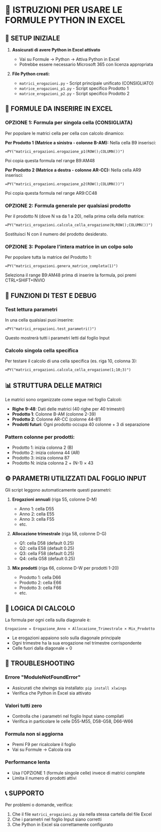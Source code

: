 # 📘 ISTRUZIONI PER USARE LE FORMULE PYTHON IN EXCEL

## 🚀 SETUP INIZIALE

1. **Assicurati di avere Python in Excel attivato**
   - Vai su Formule → Python → Attiva Python in Excel
   - Potrebbe essere necessario Microsoft 365 con licenza appropriata

2. **File Python creati:**
   - `matrici_erogazioni.py` - Script principale unificato (CONSIGLIATO)
   - `matrice_erogazioni_p1.py` - Script specifico Prodotto 1
   - `matrice_erogazioni_p2.py` - Script specifico Prodotto 2

## 📝 FORMULE DA INSERIRE IN EXCEL

### OPZIONE 1: Formula per singola cella (CONSIGLIATA)

Per popolare le matrici cella per cella con calcolo dinamico:

**Per Prodotto 1 (Matrice a sinistra - colonne B-AM):**
Nella cella B9 inserisci:
```
=PY("matrici_erogazioni.erogazione_p1(ROW();COLUMN())")
```
Poi copia questa formula nel range B9:AM48

**Per Prodotto 2 (Matrice a destra - colonne AR-CC):**
Nella cella AR9 inserisci:
```
=PY("matrici_erogazioni.erogazione_p2(ROW();COLUMN())")
```
Poi copia questa formula nel range AR9:CC48

### OPZIONE 2: Formula generale per qualsiasi prodotto

Per il prodotto N (dove N va da 1 a 20), nella prima cella della matrice:
```
=PY("matrici_erogazioni.calcola_cella_erogazione(N;ROW();COLUMN())")
```
Sostituisci N con il numero del prodotto desiderato.

### OPZIONE 3: Popolare l'intera matrice in un colpo solo

Per popolare tutta la matrice del Prodotto 1:
```
=PY("matrici_erogazioni.genera_matrice_completa(1)")
```
Seleziona il range B9:AM48 prima di inserire la formula, poi premi CTRL+SHIFT+INVIO

## 🔧 FUNZIONI DI TEST E DEBUG

### Test lettura parametri
In una cella qualsiasi puoi inserire:
```
=PY("matrici_erogazioni.test_parametri()")
```
Questo mostrerà tutti i parametri letti dal foglio Input

### Calcolo singola cella specifica
Per testare il calcolo di una cella specifica (es. riga 10, colonna 3):
```
=PY("matrici_erogazioni.calcola_cella_erogazione(1;10;3)")
```

## 📊 STRUTTURA DELLE MATRICI

Le matrici sono organizzate come segue nel foglio Calcoli:
- **Righe 9-48**: Dati delle matrici (40 righe per 40 trimestri)
- **Prodotto 1**: Colonne B-AM (colonne 2-39)
- **Prodotto 2**: Colonne AR-CC (colonne 44-81)
- **Prodotti futuri**: Ogni prodotto occupa 40 colonne + 3 di separazione

### Pattern colonne per prodotti:
- Prodotto 1: inizia colonna 2 (B)
- Prodotto 2: inizia colonna 44 (AR)
- Prodotto 3: inizia colonna 87
- Prodotto N: inizia colonna 2 + (N-1) × 43

## ⚙️ PARAMETRI UTILIZZATI DAL FOGLIO INPUT

Gli script leggono automaticamente questi parametri:

1. **Erogazioni annuali** (riga 55, colonne D-M)
   - Anno 1: cella D55
   - Anno 2: cella E55
   - Anno 3: cella F55
   - etc.

2. **Allocazione trimestrale** (riga 58, colonne D-G)
   - Q1: cella D58 (default 0.25)
   - Q2: cella E58 (default 0.25)
   - Q3: cella F58 (default 0.25)
   - Q4: cella G58 (default 0.25)

3. **Mix prodotti** (riga 66, colonne D-W per prodotti 1-20)
   - Prodotto 1: cella D66
   - Prodotto 2: cella E66
   - Prodotto 3: cella F66
   - etc.

## 🎯 LOGICA DI CALCOLO

La formula per ogni cella sulla diagonale è:
```
Erogazione = Erogazione_Anno × Allocazione_Trimestrale × Mix_Prodotto
```

- Le erogazioni appaiono solo sulla diagonale principale
- Ogni trimestre ha la sua erogazione nel trimestre corrispondente
- Celle fuori dalla diagonale = 0

## 🐛 TROUBLESHOOTING

### Errore "ModuleNotFoundError"
- Assicurati che xlwings sia installato: `pip install xlwings`
- Verifica che Python in Excel sia attivato

### Valori tutti zero
- Controlla che i parametri nel foglio Input siano compilati
- Verifica in particolare le celle D55-M55, D58-G58, D66-W66

### Formula non si aggiorna
- Premi F9 per ricalcolare il foglio
- Vai su Formule → Calcola ora

### Performance lenta
- Usa l'OPZIONE 1 (formule singole celle) invece di matrici complete
- Limita il numero di prodotti attivi

## 📞 SUPPORTO

Per problemi o domande, verifica:
1. Che il file `matrici_erogazioni.py` sia nella stessa cartella del file Excel
2. Che i parametri nel foglio Input siano corretti
3. Che Python in Excel sia correttamente configurato